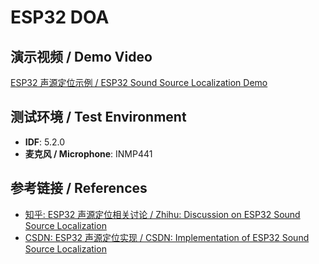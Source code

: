 # ESP32 DOA

## 演示视频 / Demo Video
[ESP32 声源定位示例 / ESP32 Sound Source Localization Demo](https://www.bilibili.com/video/BV11m421T7Wx/)

## 测试环境 / Test Environment
- **IDF**: 5.2.0  
- **麦克风 / Microphone**: INMP441

## 参考链接 / References
- [知乎: ESP32 声源定位相关讨论 / Zhihu: Discussion on ESP32 Sound Source Localization](https://www.zhihu.com/question/317034247)
- [CSDN: ESP32 声源定位实现 / CSDN: Implementation of ESP32 Sound Source Localization](https://blog.csdn.net/weixin_44793491/article/details/122852972)
